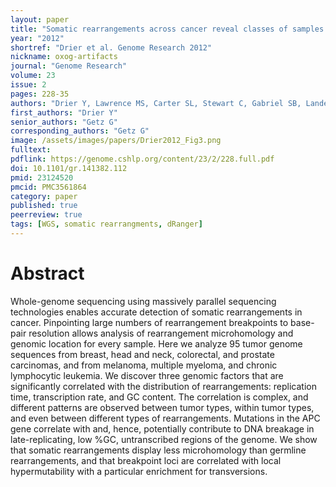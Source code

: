 ```yaml
---
layout: paper
title: "Somatic rearrangements across cancer reveal classes of samples with distinct patterns of DNA breakage and rearrangement-induced hypermutability"
year: "2012"
shortref: "Drier et al. Genome Research 2012"
nickname: oxog-artifacts
journal: "Genome Research"
volume: 23
issue: 2
pages: 228-35
authors: "Drier Y, Lawrence MS, Carter SL, Stewart C, Gabriel SB, Lander ES, Meyerson M, Beroukhim R, Getz G"
first_authors: "Drier Y"
senior_authors: "Getz G"
corresponding_authors: "Getz G"
image: /assets/images/papers/Drier2012_Fig3.png
fulltext:
pdflink: https://genome.cshlp.org/content/23/2/228.full.pdf
doi: 10.1101/gr.141382.112
pmid: 23124520
pmcid: PMC3561864
category: paper
published: true
peerreview: true
tags: [WGS, somatic rearrangments, dRanger]
---
```


# Abstract

Whole-genome sequencing using massively parallel sequencing technologies enables accurate detection of somatic rearrangements in cancer. Pinpointing large numbers of rearrangement breakpoints to base-pair resolution allows analysis of rearrangement microhomology and genomic location for every sample. Here we analyze 95 tumor genome sequences from breast, head and neck, colorectal, and prostate carcinomas, and from melanoma, multiple myeloma, and chronic lymphocytic leukemia. We discover three genomic factors that are significantly correlated with the distribution of rearrangements: replication time, transcription rate, and GC content. The correlation is complex, and different patterns are observed between tumor types, within tumor types, and even between different types of rearrangements. Mutations in the APC gene correlate with and, hence, potentially contribute to DNA breakage in late-replicating, low %GC, untranscribed regions of the genome. We show that somatic rearrangements display less microhomology than germline rearrangements, and that breakpoint loci are correlated with local hypermutability with a particular enrichment for transversions.


